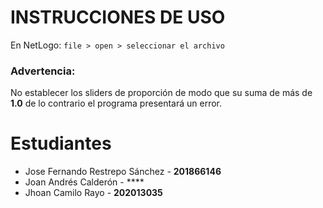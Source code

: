 # INSTRUCCIONES DE USO

En NetLogo: `file > open > seleccionar el archivo`
### Advertencia: 
No establecer los sliders de proporción de modo que su suma de más de **1.0** de lo contrario el programa presentará un error.

# Estudiantes
- Jose Fernando Restrepo Sánchez - **201866146**
- Joan Andrés Calderón - ****
- Jhoan Camilo Rayo - **202013035**
